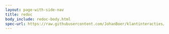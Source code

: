 ```yaml
---
layout: page-with-side-nav
title: redoc
body_include: redoc-body.html
spec-url: https://raw.githubusercontent.com/JohanBoer/klantinteracties/main/api_familie_x/specificaties/openapi.yaml
---
```

<redoc spec-url='{{ page.spec-url}}'></redoc>
